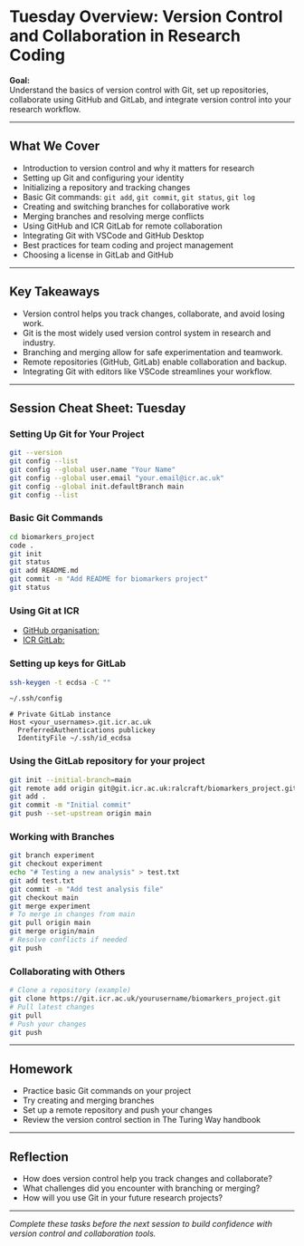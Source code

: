 # Tuesday Overview: Version Control and Collaboration in Research Coding

**Goal:**  
Understand the basics of version control with Git, set up repositories, collaborate using GitHub and GitLab, and integrate version control into your research workflow.

---

## What We Cover

- Introduction to version control and why it matters for research
- Setting up Git and configuring your identity
- Initializing a repository and tracking changes
- Basic Git commands: `git add`, `git commit`, `git status`, `git log`
- Creating and switching branches for collaborative work
- Merging branches and resolving merge conflicts
- Using GitHub and ICR GitLab for remote collaboration
- Integrating Git with VSCode and GitHub Desktop
- Best practices for team coding and project management
- Choosing a license in GitLab and GitHub

---

## Key Takeaways

- Version control helps you track changes, collaborate, and avoid losing work.
- Git is the most widely used version control system in research and industry.
- Branching and merging allow for safe experimentation and teamwork.
- Remote repositories (GitHub, GitLab) enable collaboration and backup.
- Integrating Git with editors like VSCode streamlines your workflow.

---

## Session Cheat Sheet: Tuesday

### Setting Up Git for Your Project

```bash
git --version
git config --list
git config --global user.name "Your Name"
git config --global user.email "your.email@icr.ac.uk"
git config --global init.defaultBranch main
git config --list
```

### Basic Git Commands

```bash
cd biomarkers_project
code .
git init
git status
git add README.md
git commit -m "Add README for biomarkers project"
git status
```

### Using Git at ICR

- [GitHub organisation:](https://github.com/enterprises/icr/organizations)
- [ICR GitLab:](https://git.icr.ac.uk/)

### Setting up keys for GitLab

```bash
ssh-keygen -t ecdsa -C ""
```

`~/.ssh/config`
```text
# Private GitLab instance
Host <your_usernames>.git.icr.ac.uk
  PreferredAuthentications publickey
  IdentityFile ~/.ssh/id_ecdsa
```

### Using the GitLab repository for your project

```bash
git init --initial-branch=main
git remote add origin git@git.icr.ac.uk:ralcraft/biomarkers_project.git
git add .
git commit -m "Initial commit"
git push --set-upstream origin main
```

### Working with Branches

```bash
git branch experiment
git checkout experiment
echo "# Testing a new analysis" > test.txt
git add test.txt
git commit -m "Add test analysis file"
git checkout main
git merge experiment
# To merge in changes from main
git pull origin main
git merge origin/main
# Resolve conflicts if needed
git push
```

### Collaborating with Others

```bash
# Clone a repository (example)
git clone https://git.icr.ac.uk/yourusername/biomarkers_project.git
# Pull latest changes
git pull
# Push your changes
git push
```

---

## Homework

- Practice basic Git commands on your project
- Try creating and merging branches
- Set up a remote repository and push your changes
- Review the version control section in The Turing Way handbook

---

## Reflection

- How does version control help you track changes and collaborate?
- What challenges did you encounter with branching or merging?
- How will you use Git in your future research projects?

---

*Complete these tasks before the next session to build confidence with version control and collaboration tools.*